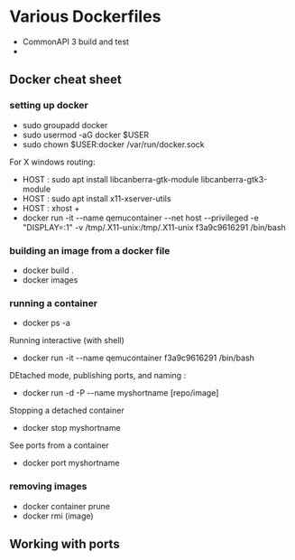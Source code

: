 Various Dockerfiles
===================

* CommonAPI 3 build and test
*

## Docker cheat sheet

### setting up docker

* sudo groupadd docker
* sudo usermod -aG docker $USER
* sudo chown $USER:docker /var/run/docker.sock 

For X windows routing: 

* HOST : sudo apt install libcanberra-gtk-module libcanberra-gtk3-module
* HOST : sudo apt install x11-xserver-utils
* HOST : xhost +
* docker run -it  --name qemucontainer --net host --privileged -e "DISPLAY=:1" -v /tmp/.X11-unix:/tmp/.X11-unix f3a9c9616291 /bin/bash

### building an image from a docker file
* docker build .
* docker images

### running a container
* docker ps -a

Running interactive (with shell)
* docker run -it  --name qemucontainer f3a9c9616291 /bin/bash

DEtached mode, publishing ports, and naming :
* docker run -d -P --name myshortname [repo/image]

Stopping a detached container
* docker stop myshortname

See ports from a container
* docker port myshortname

### removing images
* docker container prune
* docker rmi (image)

## Working with ports



